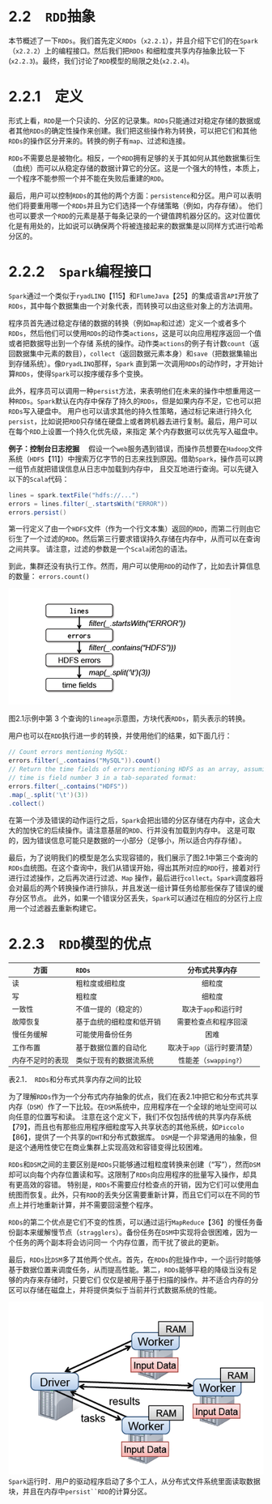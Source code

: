 # 2.2　`RDD`抽象

本节概述了一下`RDDs`。我们首先定义`RDDs`（`x2.2.1`），并且介绍下它们的在`Spark`（`x2.2.2`）上的编程接口。然后我们把`RDDs`
和细粒度共享内存抽象比较一下(`x2.2.3`)。最终，我们讨论了`RDD`模型的局限之处(`x2.2.4`)。

# 2.2.1　定义
形式上看，`RDD`是一个只读的、分区的记录集。`RDDs`只能通过对稳定存储的数据或者其他`RDDs`的确定性操作来创建。我们把这些操作称为转换，可以把它们和其他
`RDDs`的操作区分开来的。转换的例子有`map`、过滤和连接。

`RDDs`不需要总是被物化。相反，一个`RDD`拥有足够的关于其如何从其他数据集衍生（血统）而可以从稳定存储的数据计算它的分区。这是一个强大的特性，本质上，
一个程序不能参照一个并不能在失败后重建的`RDD`。

最后，用户可以控制`RDDs`的其他的两个方面：`persistence`和分区。用户可以表明他们将要重用哪一个`RDDs`并且为它们选择一个存储策略（例如，内存存储）。
他们也可以要求一个`RDD`的元素是基于每条记录的一个键值跨机器分区的。这对位置优化是有用处的，比如说可以确保两个将被连接起来的数据集是以同样方式进行哈希分区的。

# 2.2.2　`Spark`编程接口
`Spark`通过一个类似于`ryadLINQ`【115】和`FlumeJava`【25】的集成语言`API`开放了`RDDs`，其中每个数据集由一个对象代表，而转换可以由这些对象上的方法调用。

程序员首先通过稳定存储的数据的转换（例如`map`和过滤）定义一个或者多个`RDDs`，然后他们可以使用`RDDs`的动作类`actions`，这是可以向应用程序返回一个值或者把数据导出到一个存储
系统的操作。动作类`actions`的例子有计数`count`（返回数据集中元素的数目），`collect`（返回数据元素本身）和`save`（把数据集输出到存储系统）。像`DryadLINQ`那样，`Spark`
直到第一次调用`RDDs`的动作时，才开始计算`RDDs`，使得`Spark`可以按序缓存多个变换。

此外，程序员可以调用一种`persist`方法，来表明他们在未来的操作中想重用这一种`RDDs`。`Spark`默认在内存中保存了持久的`RDDs`，但是如果内存不足，它也可以把`RDDs`写入硬盘中。
用户也可以请求其他的持久性策略，通过标记来进行持久化`persist`，比如说把`RDD`只存储在硬盘上或者跨机器去进行复制。最后，用户可以在每个`RDD`上设置一个持久化优先级，来指定
某个内存数据可以优先写入磁盘中。

 **例子：控制台日志挖掘**　
假设一个`web`服务遇到错误，而操作员想要在`Hadoop`文件系统（`HDFS`【11】）中搜索万亿字节的日志来找到原因。借助`Spark`，操作员可以跨一组节点就把错误信息从日志中加载到内存中，
且交互地进行查询。可以先键入以下的`Scala`代码：
 
```scala
lines = spark.textFile("hdfs://...")
errors = lines.filter(_.startsWith("ERROR"))
errors.persist()
```

第一行定义了由一个`HDFS`文件（作为一个行文本集）返回的`RDD`，而第二行则由它衍生了一个过滤的`RDD`。然后第三行要求错误持久存储在内存中，从而可以在查询之间共享。
请注意，过滤的参数是一个`Scala`闭包的语法。

到此，集群还没有执行工作。然而，用户可以使用`RDD`的动作了，比如去计算信息的数量：
`errors.count()`

![2.1](../images/2.1.png "2.1")

图2.1示例中第 3 个查询的`lineage`示意图，方块代表`RDDs`，箭头表示的转换。

用户也可以在`RDD`执行进一步的转换，并使用他们的结果，如下面几行：

```scala
// Count errors mentioning MySQL:
errors.filter(_.contains("MySQL")).count()
// Return the time fields of errors mentioning HDFS as an array, assuming
// time is field number 3 in a tab-separated format:
errors.filter(_.contains("HDFS"))
.map(_.split('\t')(3))
.collect()
```

在第一个涉及错误的动作运行之后，`Spark`会把出错的分区存储在内存中，这会大大的加快它的后续操作。请注意基层的`RDD`、行并没有加载到内存中。
这是可取的，因为错误信息可能只是数据的一小部分（足够小，所以适合内存存储）。

最后，为了说明我们的模型是怎么实现容错的，我们展示了图2.1中第三个查询的`RDDs`血统图。在这个查询中，我们从错误开始，得出其所对应的`RDD`行，接着对行
进行过滤操作，之后再次进行过滤、`Map` 操作，最后进行`collect`。`Spark`调度器将会对最后的两个转换操作进行排队，并且发送一组计算任务给那些保存了错误的缓存分区节点。
此外，如果一个错误分区丢失，`Spark`可以通过在相应的分区行上应用一个过滤器去重新构建它。

# 2.2.3　`RDD`模型的优点

|方面|`RDDs`|分布式共享内存|
|---|:---|:---:|
|读|粗粒度或细粒度|细粒度|
|写|粗粒度|细粒度|
|一致性|不值一提的（稳定的）|取决于`app`和运行时|
|故障恢复|基于血统的细粒度和低开销|需要检查点和程序回滚|
|慢任务缓解|可能使用备份任务|困难|
|工作布置|基于数据位置的自动化|取决于`app`（运行时要清楚）|
|内存不足时的表现|类似于现有的数据流系统|性能差（`swapping?`）|
表2.1．　`RDDs`和分布式共享内存之间的比较

为了理解`RDDs`作为一个分布式内存抽象的优点，我们在表2.1中把它和分布式共享内存（`DSM`）作了一下比较。在`DSM`系统中，应用程序在一个全球的地址空间可以向任意的位置写和读。
注意在这个定义下，我们不仅包括传统的共享内存系统【79】，而且也有那些应用程序细粒度写入共享状态的其他系统，如`Piccolo`【86】，提供了一个共享的`DHT`和分布式数据库。
`DSM`是一个非常通用的抽象，但是这个通用性使它在商业集群上实现高效和容错变得比较困难。

`RDDs`和`DSM`之间的主要区别是`RDDs`只能够通过粗粒度转换来创建（“写”），然而`DSM`却可以向每个内存位置读和写。这限制了`RDDs`向应用程序的批量写入操作，却具有更高效的容错。
特别是，`RDDs`不需要应付检查点的开销，因为它们可以使用血统图而恢复。此外，只有`RDD`的丢失分区需要重新计算，而且它们可以在不同的节点上并行地重新计算，并不需要回滚整个程序。

`RDDs`的第二个优点是它们不变的性质，可以通过运行`MapReduce`【36】的慢任务备份副本来缓解慢节点（`stragglers`）。备份任务在`DSM`中实现将会很困难，因为一个任务的两个副本将会访问同一
个内存位置，而干扰了彼此的更新。

最后，`RDDs`比`DSM`多了其他两个优点。首先，在`RDDs`的批操作中，一个运行时能够基于数据位置来调度任务，从而提高性能。第二，`RDDs`能够平稳的降级当没有足够的内存来存储时，只要它们
仅仅是被用于基于扫描的操作。并不适合内存的分区可以存储在磁盘上，并将提供类似于当前并行式数据系统的性能。


![2.2](../images/2.2.png "2.2")
`Spark`运行时．用户的驱动程序启动了多个工人，从分布式文件系统里面读取数据块，并且在内存中`persist``RDD`的计算分区。












